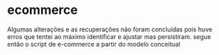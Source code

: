 # ecommerce
Algumas alterações e as recuperações não foram concluídas pois huve erros que tentei ao máximo identificar e ajustar mas persistiram.
segue então o script de e-commerce a partir do modelo conceitual
